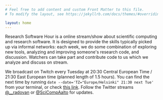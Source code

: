 ```yaml
---
# Feel free to add content and custom Front Matter to this file.
# To modify the layout, see https://jekyllrb.com/docs/themes/#overriding-theme-defaults

layout: home
---
```


Research Software Hour is a online stream/show about scientific
computing and research software.  It is designed to provide the
skills typically picked up via informal networks: each week, we do
some combination of exploring new tools, analyzing and improving
someone's research code, and discussion.  Watchers can take part and
contribute code to us which we analyze and discuss on stream.

We broadcast on Twitch every Tuesday at 20:30 Central European Time /
21:30 East European time (planned length of 1.5 hours).  You can find
the next time by running `date --date='TZ="Europe/Helsinki" 21:30 next
Tue'` from your terminal, or check [this
link](http://www.timebie.com/std/helsinki.php?q=21.5).  Follow the
Twitter streams [@__radovan](https://twitter.com/__radovan) or
[@SciCompAalto](https://twitter.com/SciCompAalto) for updates.
